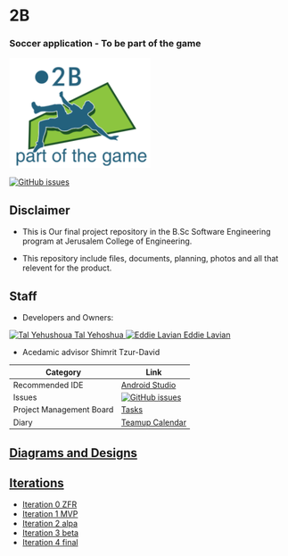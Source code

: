 # 2B

### Soccer application - To be part of the game

![github project settings](https://github.com/EddieLavian/FinalProject-2B/blob/master/Logo8.PNG)


[![GitHub issues](https://img.shields.io/github/issues/jce-il/project-template.svg?style=flat)](https://github.com/EddieLavian/FinalProject-2B/issues)


## Disclaimer

* This is Our final project repository in the B.Sc Software Engineering program at Jerusalem College of Engineering.

* This repository include files, documents, planning, photos and all that relevent for the product.

## Staff
* Developers and Owners:

<a href="https://github.com/TalYehoshua">
<img src="https://avatars0.githubusercontent.com/u/26079767?v=3&s=460" alt="Tal Yehushoua" width="100" height="100">
Tal Yehoshua
</a>


<a href="https://github.com/EddieLavian"> 
<img src="https://avatars3.githubusercontent.com/u/26080528?v=3&s=460" alt="Eddie Lavian" width="100" height="100">
Eddie Lavian
</a>



* Acedamic advisor Shimrit Tzur-David
  
 |Category|Link|
|---|---|
| Recommended IDE | [Android Studio](https://developer.android.com/studio/index.html) |
| Issues | [![GitHub issues](https://img.shields.io/github/issues/jce-il/project-template.svg?style=flat)](https://github.com/EddieLavian/FinalProject-2B/issues) |
| Project Management Board| [Tasks](https://github.com/EddieLavian/FinalProject-2B/projects) |
| Diary |  [Teamup Calendar](https://teamup.com/ksr245rqo4i7dqs464) |


## [Diagrams and Designs]()

## [Iterations]()

* [Iteration 0 ZFR]()
* [Iteration 1 MVP]()
* [Iteration 2 alpa]()
* [Iteration 3 beta]()
* [Iteration 4 final]()
